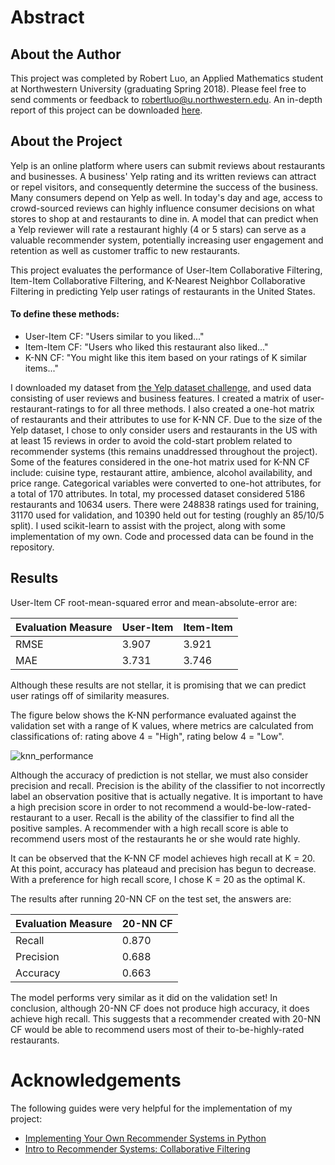 # Abstract

## About the Author
This project was completed by Robert Luo, an Applied Mathematics student at Northwestern University (graduating Spring 2018). Please feel free to send comments or feedback to robertluo@u.northwestern.edu. An in-depth report of this project can be downloaded [here](https://robertluo2018.github.io/Predicting-Yelp-Ratings/NUeecs349_predicting_yelp_ratings.pdf).


## About the Project
Yelp is an online platform where users can submit reviews about restaurants and businesses. A business' Yelp rating and its written reviews can attract or repel visitors, and consequently determine the success of the business. Many consumers depend on Yelp as well. In today's day and age, access to crowd-sourced reviews can highly influence consumer decisions on what stores to shop at and restaurants to dine in. A model that can predict when a Yelp reviewer will rate a restaurant highly (4 or 5 stars) can serve as a valuable recommender system, potentially increasing user engagement and retention as well as customer traffic to new restaurants.

This project evaluates the performance of User-Item Collaborative Filtering, Item-Item Collaborative Filtering, and K-Nearest Neighbor Collaborative Filtering in predicting Yelp user ratings of restaurants in the United States.

#### To define these methods:
- User-Item CF: "Users similar to you liked..."
- Item-Item CF: "Users who liked this restaurant also liked..."
- K-NN CF: "You might like this item based on your ratings of K similar items..."

I downloaded my dataset from [the Yelp dataset challenge,](https://www.yelp.com/dataset/challenge) and used data consisting of user reviews and business features. I created a matrix of user-restaurant-ratings to for all three methods. I also created a one-hot matrix of restaurants and their attributes to use for K-NN CF. Due to the size of the  Yelp dataset, I chose to only consider users and restaurants in the US with at least 15 reviews in order to avoid the cold-start problem related to recommender systems (this remains unaddressed throughout the project). Some of the features considered in the one-hot matrix used for K-NN CF include: cuisine type, restaurant attire, ambience, alcohol availability, and price range. Categorical variables were converted to one-hot attributes, for a total of 170 attributes. In total, my processed dataset considered 5186 restaurants and 10634 users. There were 248838 ratings used for training, 31170 used for validation, and 10390 held out for testing (roughly an 85/10/5 split). I used scikit-learn to assist with the project, along with some implementation of my own. Code and processed data can be found in the repository.

## Results
User-Item CF root-mean-squared error and mean-absolute-error are:

| Evaluation Measure  | User-Item | Item-Item |
| ------------- | ------------- | ------------ |
| RMSE | 3.907         |  3.921        |
| MAE  | 3.731  | 3.746     |

Although these results are not stellar, it is promising that we can predict user ratings off of similarity measures. 

The figure below shows the K-NN performance evaluated against the validation set with a range of K values, where metrics are calculated from classifications of: rating above 4 = "High", rating below 4 = "Low".


![knn_performance](https://robertluo2018.github.io/Yelp-Restaurant-Recommender/knn_validation_data.png)

Although the accuracy of prediction is not stellar, we must also consider precision and recall. Precision is the ability of the classifier to not incorrectly label an observation positive that is actually negative. It is important to have a high precision score in order to not recommend a would-be-low-rated-restaurant to a user. Recall is the ability of the classifier to find all the positive samples. A recommender with a high recall score is able to recommend users most of the restaurants he or she would rate highly. 

It can be observed that the K-NN CF model achieves high recall at K = 20. At this point, accuracy has plateaud and precision has begun to decrease. With a preference for high recall score, I chose K = 20 as the optimal K.

The results after running 20-NN CF on the test set, the answers are:

| Evaluation Measure  | 20-NN CF |
| ------------- | ------------- | 
| Recall | 0.870         |  
| Precision  | 0.688 | 
| Accuracy  | 0.663 | 
 
The model performs very similar as it did on the validation set! In conclusion, although 20-NN CF does not produce high accuracy, it does achieve high recall. This suggests that a recommender created with 20-NN CF would be able to recommend users most of their to-be-highly-rated restaurants.
 
 
# Acknowledgements
The following guides were very helpful for the implementation of my project:
- [Implementing Your Own Recommender Systems in Python](https://cambridgespark.com/content/tutorials/implementing-your-own-recommender-systems-in-Python/index.html)
- [Intro to Recommender Systems: Collaborative Filtering](http://blog.ethanrosenthal.com/2015/11/02/intro-to-collaborative-filtering/)

